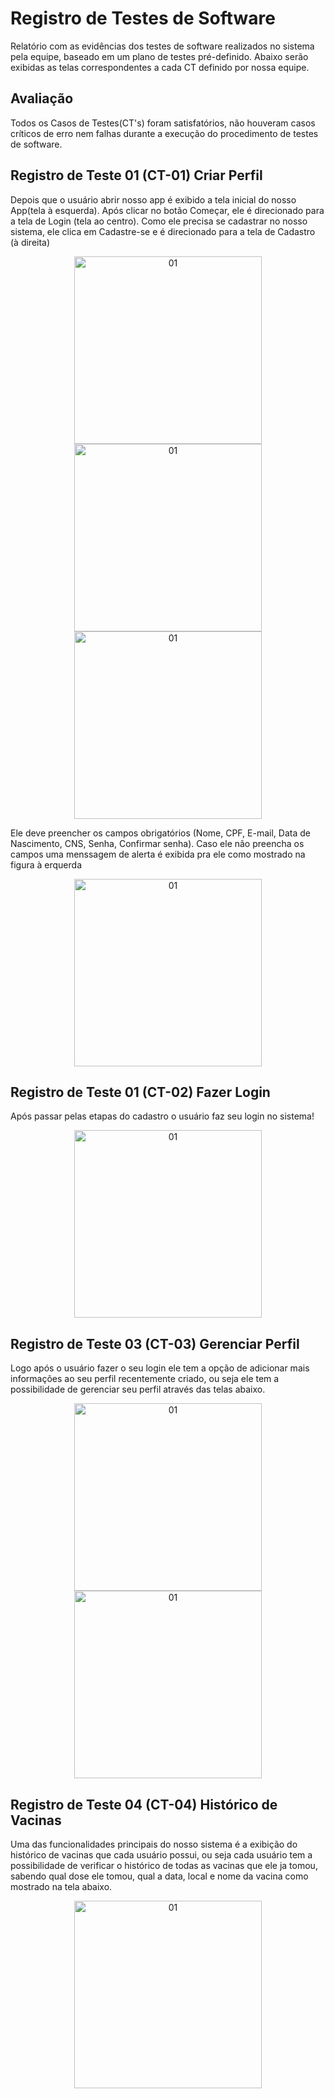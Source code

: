 # Registro de Testes de Software

Relatório com as evidências dos testes de software realizados no sistema pela equipe, baseado em um plano de testes pré-definido. Abaixo serão exibidas as telas correspondentes a cada CT definido por nossa equipe.

## Avaliação

Todos os  Casos de Testes(CT's) foram satisfatórios, não houveram casos críticos de erro nem falhas durante a execução do procedimento de testes de software.


## Registro de Teste 01 (CT-01) Criar Perfil

Depois que o usuário abrir nosso app é exibido a tela inicial do nosso App(tela à esquerda).
Após clicar no botão Começar, ele é direcionado para a tela de Login (tela ao centro).
Como ele precisa se cadastrar no nosso sistema, ele clica em Cadastre-se e é direcionado para a tela de Cadastro (à direita)

<p align="center">
    <img src="https://github.com/ICEI-PUC-Minas-PMV-ADS/pmv-ads-2024-1-e3-proj-mov-t2-G4-VacinaPlus/assets/77369235/20e188d8-0ac9-4e40-ab07-76e2b33a257b" alt="01" width="300"/>
    <img src="https://github.com/ICEI-PUC-Minas-PMV-ADS/pmv-ads-2024-1-e3-proj-mov-t2-G4-VacinaPlus/assets/77369235/db38ba1a-f7f8-4c18-8d1f-7abac37d6174" alt="01" width="300"/>
    <img src="https://github.com/ICEI-PUC-Minas-PMV-ADS/pmv-ads-2024-1-e3-proj-mov-t2-G4-VacinaPlus/assets/77369235/1eaf591d-8f46-4e24-a481-8407ac458fd6" alt="01" width="300"/>

</p>



Ele deve preencher os campos obrigatórios (Nome, CPF, E-mail, Data de Nascimento, CNS, Senha, Confirmar senha).
Caso ele não preencha os campos uma menssagem de alerta é exibida pra ele como mostrado na figura à erquerda

<p align="center">
    <img src="https://github.com/ICEI-PUC-Minas-PMV-ADS/pmv-ads-2024-1-e3-proj-mov-t2-G4-VacinaPlus/assets/77369235/b2e95485-cc99-4063-8101-d710d09f4d25" alt="01" width="300"/>
</p>

## Registro de Teste 01 (CT-02) Fazer Login

Após passar pelas etapas do cadastro o usuário faz seu login no sistema!

<p align="center">
<img src="https://github.com/ICEI-PUC-Minas-PMV-ADS/pmv-ads-2024-1-e3-proj-mov-t2-G4-VacinaPlus/assets/77369235/31fb6628-8eda-4a5b-b0e1-9a424617d4a0" alt="01" width="300"/>

</p>


## Registro de Teste 03 (CT-03) Gerenciar Perfil

Logo após o usuário fazer o seu login ele tem a opção de adicionar mais informações ao seu perfil recentemente criado, ou seja ele tem a possibilidade de gerenciar seu perfil através das telas abaixo.


<p align="center">

<img src="https://github.com/ICEI-PUC-Minas-PMV-ADS/pmv-ads-2024-1-e3-proj-mov-t2-G4-VacinaPlus/assets/77369235/f65ee749-ae46-4bab-8197-ef83c8ed601a" alt="01" width="300"/>
<img src="https://github.com/ICEI-PUC-Minas-PMV-ADS/pmv-ads-2024-1-e3-proj-mov-t2-G4-VacinaPlus/assets/77369235/7b5fd984-6e7d-4502-92a7-51426964ae09" alt="01" width="300"/>

</p>

## Registro de Teste 04 (CT-04) Histórico de Vacinas


Uma das funcionalidades principais do nosso sistema é a exibição do histórico de vacinas que cada usuário possui, ou seja cada usuário tem a possibilidade de verificar o histórico de todas as vacinas que ele ja tomou, sabendo qual dose ele tomou, qual a data, local e nome da vacina como mostrado na tela abaixo.

<p align="center">
<img src="https://github.com/ICEI-PUC-Minas-PMV-ADS/pmv-ads-2024-1-e3-proj-mov-t2-G4-VacinaPlus/assets/77369235/70576fdd-2067-4282-a58b-781886c6e77a" alt="01" width="300"/>

</p>

